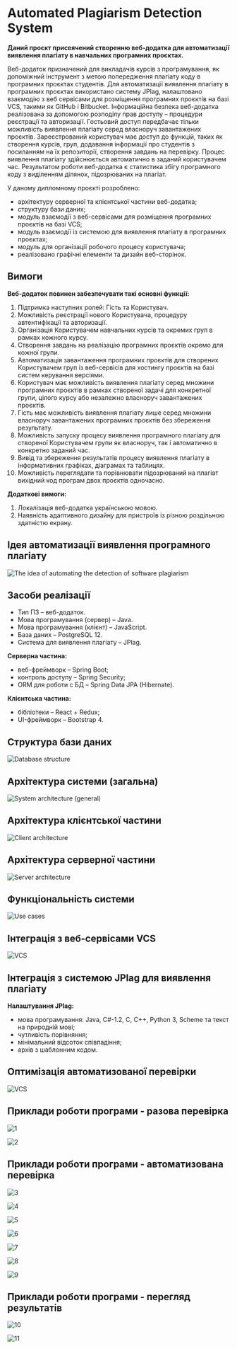 # Automated Plagiarism Detection System


**Даний проєкт присвячений створенню веб-додатка для автоматизації виявлення плагіату в навчальних програмних проєктах.**

Веб-додаток призначений для викладачів курсів з програмування, як допоміжний інструмент з метою попередження плагіату коду в програмних проєктах студентів. Для автоматизації виявлення плагіату в програмних проєктах використано систему JPlag, налаштовано взаємодію з веб сервісами для розміщення програмних проєктів на базі VCS, такими як GitHub і Bitbucket. Інформаційна безпека веб-додатка реалізована за допомогою розподілу прав доступу – процедури реєстрації та авторизації. Гостьовий доступ передбачає тільки можливість виявлення плагіату серед власноруч завантажених проєктів. Зареєстрований користувач має доступ до функцій, таких як створення курсів, груп, додавання інформації про студентів з посиланням на їх репозиторії, створення завдань на перевірку. Процес виявлення плагіату здійснюється автоматично в заданий користувачем час. Результатом роботи веб-додатка є статистика збігу програмного коду з виділенням ділянок, підозрюваних на плагіат.

У даному дипломному проєкті розроблено: 
* архітектуру серверної та клієнтської частини веб-додатка;
* структуру бази даних;
* модуль взаємодії з веб-сервісами для розміщення програмних проєктів на базі VCS;
* модуль взаємодії із системою для виявлення плагіату в програмних проєктах;
* модуль для організації робочого процесу користувача;
* реалізовано графічні елементи та дизайн веб-сторінок.

## Вимоги

**Веб-додаток повинен забезпечувати такі основні функції:**
1. Підтримка наступних ролей: Гість та Користувач.
2. Можливість реєстрації нового Користувача, процедуру автентифікації та авторизації.
3. Організація Користувачем навчальних курсів та окремих груп в рамках кожного курсу.
4. Створення завдань на реалізацію програмних проєктів окремо для кожної групи.
5. Автоматизація завантаження програмних проєктів для створених Користувачем груп із веб-сервісів для хостингу проєктів на базі систем керування версіями.
6. Користувач має можливість виявлення плагіату серед множини програмних проєктів в рамках створеної задачі для конкретної групи, цілого курсу або незалежно власноруч завантажених проєктів.
7. Гість має можливість виявлення плагіату лише серед множини власноруч завантажених програмних проєктів без збереження результату.
8. Можливість запуску процесу виявлення програмного плагіату для створеної Користувачем групи як власноруч, так і автоматично в конкретно заданий час.
9. Вивід та збереження результатів процесу виявлення плагіату в інформативних графіках, діаграмах та таблицях.
10. Можливість переглядати та порівнювати підозрюваний на плагіат вихідний код програм двох проєктів одночасно.

**Додаткові вимоги:**
1. Локалізація веб-додатка українською мовою.
2. Наявність адаптивного дизайну для пристроїв із різною роздільною здатністю екрану.

## Ідея автоматизації виявлення програмного плагіату

![The idea of automating the detection of software plagiarism](/docs/idea.PNG)

## Засоби реалізації

* Тип ПЗ – веб-додаток.
* Мова програмування (сервер) – Java.
* Мова програмування (клієнт) – JavaScript.
* База даних – PostgreSQL 12.
* Система для виявлення плагіату – JPlag.

**Серверна частина:**
* веб-фреймворк – Spring Boot;
* контроль доступу – Spring Security;
* ORM для роботи с БД – Spring Data JPA (Hibernate).

**Клієнтська частина:**
* бібліотеки – React + Redux;
* UI-фреймворк – Bootstrap 4.

## Структура бази даних

![Database structure](/docs/ER-diagram.png)

## Архітектура системи (загальна)

![System architecture (general)](/docs/system_structure.png)

## Архітектура клієнтської частини

![Client architecture](/docs/frontend_architecture.png)

## Архітектура серверної частини

![Server architecture](/docs/backend_architecture.png)

## Функціональність системи

![Use cases](/docs/use_case_diagram.png)

## Інтеграція з веб-сервісами VCS

![VCS](/docs/vcs.PNG)

## Інтеграція з системою JPlag для виявлення плагіату

**Налаштування JPlag:**
* мова програмування: Java, C#-1.2, C, C++, Python 3, Scheme та текст на природній мові;
* чутливість порівняння;
* мінімальний відсоток співпадіння;
* архів з шаблонним кодом.

## Оптимізація автоматизованої перевірки

![VCS](/docs/scheduler_service.png)

## Приклади роботи програми - разова перевірка

![1](/docs/1.jpg)

![2](/docs/2.jpg)

## Приклади роботи програми - автоматизована перевірка

![3](/docs/3.jpg)

![4](/docs/4.jpg)

![5](/docs/5.jpg)

![6](/docs/6.jpg)

![7](/docs/7.jpg)

![8](/docs/8.jpg)

![9](/docs/9.jpg)

## Приклади роботи програми - перегляд результатів

![10](/docs/10.jpg)

![11](/docs/11.jpg)